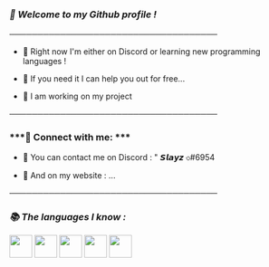 ### ***👋 Welcome to my Github profile !***

─────────────────────────────────────

- 🤞 Right now I'm either on Discord or learning new programming languages !
 
- 🔧 If you need it I can help you out for free...

- 🧸 I am working on my project

─────────────────────────────────────

### ***📌 Connect with me: ***

- 🎨 You can contact me on Discord : " 𝙎𝙡𝙖𝙮𝙯 ৩#6954

- 🛒 And on my website : ...

─────────────────────────────────────

### ***📚 The languages I know :***
<code><img height="40" src="https://github.com/Slayyz/Slayyz/blob/main/javascript.png?raw=true"></code>
<code><img height="40" src="https://github.com/Slayyz/Slayyz/blob/main/html.png?raw=true"></code>
<code><img height="40" src="https://raw.githubusercontent.com/Slayyz/Slayyz/ab53def75d1a0f6b037f3e738b0cdcc9db2c4767/css3-original-wordmark.svg"></code>
<code><img height="40" src="https://github.com/Slayyz/Slayyz/blob/main/python.png?raw=true"></code>
<code><img height="40" src="https://github.com/Slayyz/Slayyz/blob/main/lua.png?raw=true"></code>

[website]: ...
[github]: Slayyz
